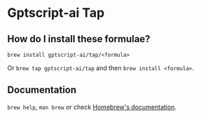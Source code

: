 # Gptscript-ai Tap

## How do I install these formulae?

`brew install gptscript-ai/tap/<formula>`

Or `brew tap gptscript-ai/tap` and then `brew install <formula>`.

## Documentation

`brew help`, `man brew` or check [Homebrew's documentation](https://docs.brew.sh).

